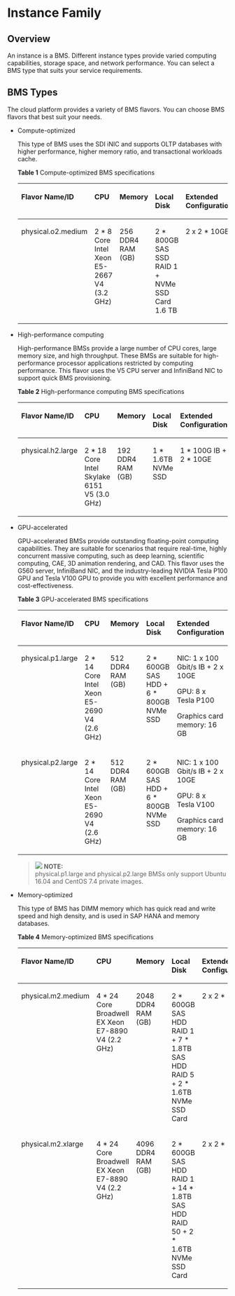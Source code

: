 # Instance Family<a name="EN-US_TOPIC_0083745258"></a>

## Overview<a name="section19818434175418"></a>

An instance is a BMS. Different instance types provide varied computing capabilities, storage space, and network performance. You can select a BMS type that suits your service requirements. 

## BMS Types<a name="section868481015595"></a>

The cloud platform provides a variety of BMS flavors. You can choose BMS flavors that best suit your needs.

-   Compute-optimized

    This type of BMS uses the SDI iNIC and supports OLTP databases with higher performance, higher memory ratio, and transactional workloads cache.

    **Table  1**  Compute-optimized BMS specifications

    <a name="table10545111565016"></a>
    <table><thead align="left"><tr id="row8550715135020"><th class="cellrowborder" valign="top" width="20%" id="mcps1.2.6.1.1"><p id="p1655381515507"><a name="p1655381515507"></a><a name="p1655381515507"></a>Flavor Name/ID</p>
    </th>
    <th class="cellrowborder" valign="top" width="20%" id="mcps1.2.6.1.2"><p id="p5553181513508"><a name="p5553181513508"></a><a name="p5553181513508"></a>CPU</p>
    </th>
    <th class="cellrowborder" valign="top" width="20%" id="mcps1.2.6.1.3"><p id="p1554715135011"><a name="p1554715135011"></a><a name="p1554715135011"></a>Memory</p>
    </th>
    <th class="cellrowborder" valign="top" width="18%" id="mcps1.2.6.1.4"><p id="p18556915115016"><a name="p18556915115016"></a><a name="p18556915115016"></a>Local Disk</p>
    </th>
    <th class="cellrowborder" valign="top" width="22%" id="mcps1.2.6.1.5"><p id="p155716150503"><a name="p155716150503"></a><a name="p155716150503"></a>Extended Configuration</p>
    </th>
    </tr>
    </thead>
    <tbody><tr id="row1155910156507"><td class="cellrowborder" valign="top" width="20%" headers="mcps1.2.6.1.1 "><p id="p1560131514507"><a name="p1560131514507"></a><a name="p1560131514507"></a>physical.o2.medium</p>
    </td>
    <td class="cellrowborder" valign="top" width="20%" headers="mcps1.2.6.1.2 "><p id="p18560191555018"><a name="p18560191555018"></a><a name="p18560191555018"></a>2 * 8 Core Intel Xeon E5-2667 V4 (3.2 GHz)</p>
    </td>
    <td class="cellrowborder" valign="top" width="20%" headers="mcps1.2.6.1.3 "><p id="p1545271520519"><a name="p1545271520519"></a><a name="p1545271520519"></a>256 DDR4 RAM (GB)</p>
    </td>
    <td class="cellrowborder" valign="top" width="18%" headers="mcps1.2.6.1.4 "><p id="p1625339185114"><a name="p1625339185114"></a><a name="p1625339185114"></a>2 * 800GB SAS SSD RAID 1 + NVMe SSD Card 1.6 TB</p>
    </td>
    <td class="cellrowborder" valign="top" width="22%" headers="mcps1.2.6.1.5 "><p id="p4564141518506"><a name="p4564141518506"></a><a name="p4564141518506"></a>2 x 2 * 10GE</p>
    </td>
    </tr>
    </tbody>
    </table>

-   High-performance computing

    High-performance BMSs provide a large number of CPU cores, large memory size, and high throughput. These BMSs are suitable for high-performance processor applications restricted by computing performance. This flavor uses the V5 CPU server and InfiniBand NIC to support quick BMS provisioning.

    **Table  2**  High-performance computing BMS specifications

    <a name="table562512229332"></a>
    <table><thead align="left"><tr id="row1764712225332"><th class="cellrowborder" valign="top" width="20%" id="mcps1.2.6.1.1"><p id="p16516224337"><a name="p16516224337"></a><a name="p16516224337"></a>Flavor Name/ID</p>
    </th>
    <th class="cellrowborder" valign="top" width="20%" id="mcps1.2.6.1.2"><p id="p12655142217334"><a name="p12655142217334"></a><a name="p12655142217334"></a>CPU</p>
    </th>
    <th class="cellrowborder" valign="top" width="20%" id="mcps1.2.6.1.3"><p id="p196591122123319"><a name="p196591122123319"></a><a name="p196591122123319"></a>Memory</p>
    </th>
    <th class="cellrowborder" valign="top" width="20%" id="mcps1.2.6.1.4"><p id="p4669922153320"><a name="p4669922153320"></a><a name="p4669922153320"></a>Local Disk</p>
    </th>
    <th class="cellrowborder" valign="top" width="20%" id="mcps1.2.6.1.5"><p id="p1867262216336"><a name="p1867262216336"></a><a name="p1867262216336"></a>Extended Configuration</p>
    </th>
    </tr>
    </thead>
    <tbody><tr id="row13675522123311"><td class="cellrowborder" valign="top" width="20%" headers="mcps1.2.6.1.1 "><p id="p76796228333"><a name="p76796228333"></a><a name="p76796228333"></a>physical.h2.large</p>
    </td>
    <td class="cellrowborder" valign="top" width="20%" headers="mcps1.2.6.1.2 "><p id="p868482214333"><a name="p868482214333"></a><a name="p868482214333"></a>2 * 18 Core Intel Skylake 6151 V5 (3.0 GHz)</p>
    </td>
    <td class="cellrowborder" valign="top" width="20%" headers="mcps1.2.6.1.3 "><p id="p10688152253318"><a name="p10688152253318"></a><a name="p10688152253318"></a>192 DDR4 RAM (GB)</p>
    </td>
    <td class="cellrowborder" valign="top" width="20%" headers="mcps1.2.6.1.4 "><p id="p96941222103320"><a name="p96941222103320"></a><a name="p96941222103320"></a>1 * 1.6TB NVMe SSD</p>
    </td>
    <td class="cellrowborder" valign="top" width="20%" headers="mcps1.2.6.1.5 "><p id="p9699142219332"><a name="p9699142219332"></a><a name="p9699142219332"></a>1 * 100G IB + 2 * 10GE</p>
    </td>
    </tr>
    </tbody>
    </table>

-   GPU-accelerated

    GPU-accelerated BMSs provide outstanding floating-point computing capabilities. They are suitable for scenarios that require real-time, highly concurrent massive computing, such as deep learning, scientific computing, CAE, 3D animation rendering, and CAD. This flavor uses the G560 server, InfiniBand NIC, and the industry-leading NVIDIA Tesla P100 GPU and Tesla V100 GPU to provide you with excellent performance and cost-effectiveness.

    **Table  3**  GPU-accelerated BMS specifications

    <a name="table5179140713"></a>
    <table><thead align="left"><tr id="row152051413713"><th class="cellrowborder" valign="top" width="20%" id="mcps1.2.6.1.1"><p id="p121171411715"><a name="p121171411715"></a><a name="p121171411715"></a>Flavor Name/ID</p>
    </th>
    <th class="cellrowborder" valign="top" width="20%" id="mcps1.2.6.1.2"><p id="p1122111417713"><a name="p1122111417713"></a><a name="p1122111417713"></a>CPU</p>
    </th>
    <th class="cellrowborder" valign="top" width="20%" id="mcps1.2.6.1.3"><p id="p12237142712"><a name="p12237142712"></a><a name="p12237142712"></a>Memory</p>
    </th>
    <th class="cellrowborder" valign="top" width="18%" id="mcps1.2.6.1.4"><p id="p14243145710"><a name="p14243145710"></a><a name="p14243145710"></a>Local Disk</p>
    </th>
    <th class="cellrowborder" valign="top" width="22%" id="mcps1.2.6.1.5"><p id="p192471418718"><a name="p192471418718"></a><a name="p192471418718"></a>Extended Configuration</p>
    </th>
    </tr>
    </thead>
    <tbody><tr id="row225914377"><td class="cellrowborder" valign="top" width="20%" headers="mcps1.2.6.1.1 "><p id="p9265141716"><a name="p9265141716"></a><a name="p9265141716"></a>physical.p1.large</p>
    </td>
    <td class="cellrowborder" valign="top" width="20%" headers="mcps1.2.6.1.2 "><p id="p7271814377"><a name="p7271814377"></a><a name="p7271814377"></a>2 * 14 Core Intel Xeon E5-2690 V4 (2.6 GHz)</p>
    </td>
    <td class="cellrowborder" valign="top" width="20%" headers="mcps1.2.6.1.3 "><p id="p15876898167"><a name="p15876898167"></a><a name="p15876898167"></a>512 DDR4 RAM (GB)</p>
    </td>
    <td class="cellrowborder" valign="top" width="18%" headers="mcps1.2.6.1.4 "><p id="p122819141374"><a name="p122819141374"></a><a name="p122819141374"></a>2 * 600GB SAS HDD + 6 * 800GB NVMe SSD</p>
    </td>
    <td class="cellrowborder" valign="top" width="22%" headers="mcps1.2.6.1.5 "><p id="p13806255111715"><a name="p13806255111715"></a><a name="p13806255111715"></a>NIC: 1 x 100 Gbit/s IB + 2 x 10GE</p>
    <p id="p82941418718"><a name="p82941418718"></a><a name="p82941418718"></a>GPU: 8 x Tesla P100</p>
    <p id="p672675017477"><a name="p672675017477"></a><a name="p672675017477"></a>Graphics card memory: 16 GB</p>
    </td>
    </tr>
    <tr id="row2029111411720"><td class="cellrowborder" valign="top" width="20%" headers="mcps1.2.6.1.1 "><p id="p17305141777"><a name="p17305141777"></a><a name="p17305141777"></a>physical.p2.large</p>
    </td>
    <td class="cellrowborder" valign="top" width="20%" headers="mcps1.2.6.1.2 "><p id="p83212141678"><a name="p83212141678"></a><a name="p83212141678"></a>2 * 14 Core Intel Xeon E5-2690 V4 (2.6 GHz)</p>
    </td>
    <td class="cellrowborder" valign="top" width="20%" headers="mcps1.2.6.1.3 "><p id="p1378910157164"><a name="p1378910157164"></a><a name="p1378910157164"></a>512 DDR4 RAM (GB)</p>
    </td>
    <td class="cellrowborder" valign="top" width="18%" headers="mcps1.2.6.1.4 "><p id="p133481410720"><a name="p133481410720"></a><a name="p133481410720"></a>2 * 600GB SAS HDD + 6 * 800GB NVMe SSD</p>
    </td>
    <td class="cellrowborder" valign="top" width="22%" headers="mcps1.2.6.1.5 "><p id="p146919146188"><a name="p146919146188"></a><a name="p146919146188"></a>NIC: 1 x 100 Gbit/s IB + 2 x 10GE</p>
    <p id="p13591411718"><a name="p13591411718"></a><a name="p13591411718"></a>GPU: 8 x Tesla V100</p>
    <p id="p122071812484"><a name="p122071812484"></a><a name="p122071812484"></a>Graphics card memory: 16 GB</p>
    </td>
    </tr>
    </tbody>
    </table>

    >![](/images/icon-note.gif) **NOTE:**   
    >physical.p1.large and physical.p2.large BMSs only support Ubuntu 16.04 and CentOS 7.4 private images.  

-   Memory-optimized

    This type of BMS has DIMM memory which has quick read and write speed and high density, and is used in SAP HANA and memory databases.

    **Table  4**  Memory-optimized BMS specifications

    <a name="table126448173512"></a>
    <table><thead align="left"><tr id="row02861487354"><th class="cellrowborder" valign="top" width="20%" id="mcps1.2.6.1.1"><p id="p629215853514"><a name="p629215853514"></a><a name="p629215853514"></a>Flavor Name/ID</p>
    </th>
    <th class="cellrowborder" valign="top" width="20%" id="mcps1.2.6.1.2"><p id="p11295118163519"><a name="p11295118163519"></a><a name="p11295118163519"></a>CPU</p>
    </th>
    <th class="cellrowborder" valign="top" width="20%" id="mcps1.2.6.1.3"><p id="p1929919815352"><a name="p1929919815352"></a><a name="p1929919815352"></a>Memory</p>
    </th>
    <th class="cellrowborder" valign="top" width="20%" id="mcps1.2.6.1.4"><p id="p1030518820351"><a name="p1030518820351"></a><a name="p1030518820351"></a>Local Disk</p>
    </th>
    <th class="cellrowborder" valign="top" width="20%" id="mcps1.2.6.1.5"><p id="p430911813516"><a name="p430911813516"></a><a name="p430911813516"></a>Extended Configuration</p>
    </th>
    </tr>
    </thead>
    <tbody><tr id="row231278163520"><td class="cellrowborder" valign="top" width="20%" headers="mcps1.2.6.1.1 "><p id="p1731938143514"><a name="p1731938143514"></a><a name="p1731938143514"></a>physical.m2.medium</p>
    </td>
    <td class="cellrowborder" valign="top" width="20%" headers="mcps1.2.6.1.2 "><p id="p432514893519"><a name="p432514893519"></a><a name="p432514893519"></a>4 * 24 Core Broadwell EX Xeon E7-8890 V4 (2.2 GHz)</p>
    </td>
    <td class="cellrowborder" valign="top" width="20%" headers="mcps1.2.6.1.3 "><p id="p133301382351"><a name="p133301382351"></a><a name="p133301382351"></a>2048 DDR4 RAM (GB)</p>
    </td>
    <td class="cellrowborder" valign="top" width="20%" headers="mcps1.2.6.1.4 "><p id="p1433648193518"><a name="p1433648193518"></a><a name="p1433648193518"></a>2 * 600GB SAS HDD RAID 1 + 7 * 1.8TB SAS HDD RAID 5 + 2 * 1.6TB NVMe SSD Card</p>
    </td>
    <td class="cellrowborder" valign="top" width="20%" headers="mcps1.2.6.1.5 "><p id="p1734014873514"><a name="p1734014873514"></a><a name="p1734014873514"></a>2 x 2 * 10GE</p>
    </td>
    </tr>
    <tr id="row334214863511"><td class="cellrowborder" valign="top" width="20%" headers="mcps1.2.6.1.1 "><p id="p7345178203515"><a name="p7345178203515"></a><a name="p7345178203515"></a>physical.m2.xlarge</p>
    </td>
    <td class="cellrowborder" valign="top" width="20%" headers="mcps1.2.6.1.2 "><p id="p13489813358"><a name="p13489813358"></a><a name="p13489813358"></a>4 * 24 Core Broadwell EX Xeon E7-8890 V4 (2.2 GHz)</p>
    </td>
    <td class="cellrowborder" valign="top" width="20%" headers="mcps1.2.6.1.3 "><p id="p153571088354"><a name="p153571088354"></a><a name="p153571088354"></a>4096 DDR4 RAM (GB)</p>
    </td>
    <td class="cellrowborder" valign="top" width="20%" headers="mcps1.2.6.1.4 "><p id="p9360985357"><a name="p9360985357"></a><a name="p9360985357"></a>2 * 600GB SAS HDD RAID 1 + 14 * 1.8TB SAS HDD RAID 50 + 2 * 1.6TB NVMe SSD Card</p>
    </td>
    <td class="cellrowborder" valign="top" width="20%" headers="mcps1.2.6.1.5 "><p id="p203644823519"><a name="p203644823519"></a><a name="p203644823519"></a>2 x 2 * 10GE</p>
    </td>
    </tr>
    </tbody>
    </table>



